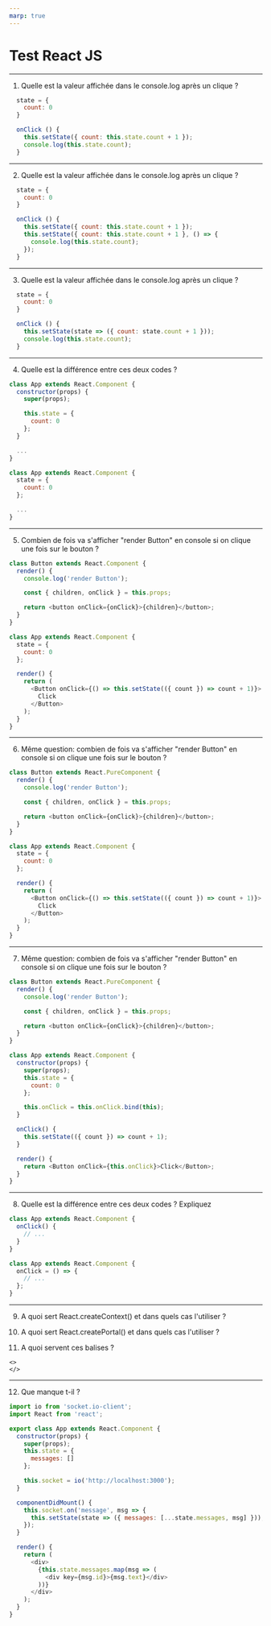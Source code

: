```yaml
---
marp: true
---
```


<!--
style: |
  section h1 {
    text-align: center;
  }
-->

# Test React JS

---

1. Quelle est la valeur affichée dans le console.log après un clique ?

```js
  state = {
    count: 0
  }

  onClick () {
    this.setState({ count: this.state.count + 1 });
    console.log(this.state.count);
  }
```

<!-- Réponse: 0 -->

---

2. Quelle est la valeur affichée dans le console.log après un clique ?

```js
  state = {
    count: 0
  }

  onClick () {
    this.setState({ count: this.state.count + 1 });
    this.setState({ count: this.state.count + 1 }, () => {
      console.log(this.state.count);
    });
  }
```

<!-- Réponse: 1 -->

---

3. Quelle est la valeur affichée dans le console.log après un clique ?

```js
  state = {
    count: 0
  }

  onClick () {
    this.setState(state => ({ count: state.count + 1 }));
    console.log(this.state.count);
  }
```

<!-- Réponse: 0 -->

---

4. Quelle est la différence entre ces deux codes ?

```js
class App extends React.Component {
  constructor(props) {
    super(props);

    this.state = {
      count: 0
    };
  }

  ...
}
```

```js
class App extends React.Component {
  state = {
    count: 0
  };

  ...
}
```

<!-- Réponse: Aucune différence -->

---

5. Combien de fois va s'afficher "render Button" en console si on clique une fois sur le bouton ?

```js
class Button extends React.Component {
  render() {
    console.log('render Button');

    const { children, onClick } = this.props;

    return <button onClick={onClick}>{children}</button>;
  }
}

class App extends React.Component {
  state = {
    count: 0
  };

  render() {
    return (
      <Button onClick={() => this.setState(({ count }) => count + 1)}>
        Click
      </Button>
    );
  }
}
```

<!-- Réponse: 2 fois -->

---

6. Même question: combien de fois va s'afficher "render Button" en console si on clique une fois sur le bouton ?

```js
class Button extends React.PureComponent {
  render() {
    console.log('render Button');

    const { children, onClick } = this.props;

    return <button onClick={onClick}>{children}</button>;
  }
}

class App extends React.Component {
  state = {
    count: 0
  };

  render() {
    return (
      <Button onClick={() => this.setState(({ count }) => count + 1)}>
        Click
      </Button>
    );
  }
}
```

<!-- Réponse: 2 fois -->

---

7. Même question: combien de fois va s'afficher "render Button" en console si on clique une fois sur le bouton ?

```js
class Button extends React.PureComponent {
  render() {
    console.log('render Button');

    const { children, onClick } = this.props;

    return <button onClick={onClick}>{children}</button>;
  }
}

class App extends React.Component {
  constructor(props) {
    super(props);
    this.state = {
      count: 0
    };

    this.onClick = this.onClick.bind(this);
  }

  onClick() {
    this.setState(({ count }) => count + 1);
  }

  render() {
    return <Button onClick={this.onClick}>Click</Button>;
  }
}
```

<!-- Réponse: 1 fois -->

---

8. Quelle est la différence entre ces deux codes ? Expliquez

```js
class App extends React.Component {
  onClick() {
    // ...
  }
}
```

```js
class App extends React.Component {
  onClick = () => {
    // ...
  };
}
```

<!-- Réponse: Fonction fléché permet de ne pas utiliser bind(this) et d'accéder au this de la class  -->

---

9. A quoi sert React.createContext() et dans quels cas l'utiliser ?

<!-- Réponse: le context permet de partager des infos entre un parent et ses enfants et petits enfants sans utiliser les props -->

10. A quoi sert React.createPortal() et dans quels cas l'utiliser ?

<!-- Réponse: permet de rendre un element dans le DOM en dehors du composant courant -->

11. A quoi servent ces balises ?

<!-- Réponse: React.Fragment permet d'afficher une list de <div> à la racine d'un composant -->

```
<>
</>
```

---

12. Que manque t-il ?

```js
import io from 'socket.io-client';
import React from 'react';

export class App extends React.Component {
  constructor(props) {
    super(props);
    this.state = {
      messages: []
    };

    this.socket = io('http://localhost:3000');
  }

  componentDidMount() {
    this.socket.on('message', msg => {
      this.setState(state => ({ messages: [...state.messages, msg] }));
    });
  }

  render() {
    return (
      <div>
        {this.state.messages.map(msg => (
          <div key={msg.id}>{msg.text}</div>
        ))}
      </div>
    );
  }
}
```

<!-- Réponse: la déconnexion du socket -->
